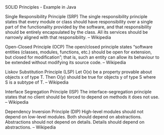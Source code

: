 SOLID Principles - Example in Java

Single Responsibility Principle (SRP)
The single responsibility principle states that every module or class should have responsibility over a single part of the functionality provided by the software, and that responsibility should be entirely encapsulated by the class. All its services should be narrowly aligned with that responsibility. – Wikipedia

Open-Closed Principle (OCP)
The open/closed principle states “software entities (classes, modules, functions, etc.) should be open for extension, but closed for modification”; that is, such an entity can allow its behaviour to be extended without modifying its source code. – Wikipedia

Liskov Substitution Principle (LSP)
Let O(x) be a property provable about objects x of type T. Then O(y) should be true for objects y of type S where S is a subtype of T. – Wikipedia

Interface Segregation Principle (ISP)
The interface-segregation principle states that no client should be forced to depend on methods it does not use. – Wikipedia

Dependency Inversion Principle (DIP)
High-level modules should not depend on low-level modules. Both should depend on abstractions. Abstractions should not depend on details. Details should depend on abstractions. – Wikipedia
